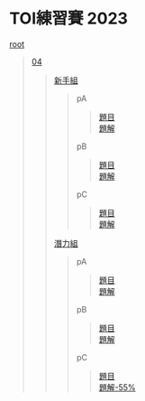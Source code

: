 # TOI練習賽 2023
[root](../../../../README.md#racing)
> [04](04/)
>> [新手組](04/新手組/)
>>> pA
>>>> [題目](04/新手組/pA.pdf)\
>>>> [題解](04/新手組/pA.cpp)
>>>>
>>> pB
>>>> [題目](04/新手組/pB.pdf)\
>>>> [題解](04/新手組/pB.cpp)
>>>>
>>> pC
>>>> [題目](04/新手組/pC.pdf)\
>>>> [題解](04/新手組/pC.cpp)
>>>>
>> [潛力組](04/潛力組/)
>>> pA
>>>> [題目](04/潛力組/pA.pdf)\
>>>> [題解](04/潛力組/pA.cpp)
>>>>
>>> pB
>>>> [題目](04/潛力組/pB.pdf)\
>>>> [題解](04/潛力組/pB.cpp)
>>>>
>>> pC
>>>> [題目](04/潛力組/pC.pdf)\
>>>> [題解-55%](04/潛力組/pC.cpp)
>>>>